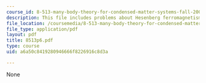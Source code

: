 ```yaml
---
course_id: 8-513-many-body-theory-for-condensed-matter-systems-fall-2004
description: This file includes problems about Hesenberg ferromagnetism and antiferromagnetism.
file_location: /coursemedia/8-513-many-body-theory-for-condensed-matter-systems-fall-2004/a6a50c8419280946666f8226916c8d3a_8513p6.pdf
file_type: application/pdf
layout: pdf
title: 8513p6.pdf
type: course
uid: a6a50c8419280946666f8226916c8d3a

---
```

None